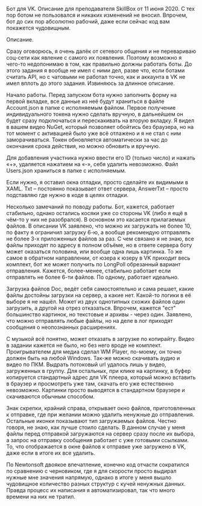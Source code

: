 Бот для VK. Описание для преподавателя SkillBox от 11 июня 2020.
С тех пор ботом не пользовался и никаких изменений не вносил. Впрочем, бот до сих пор абсолютно рабочий, даже если сейчас код вам покажется чудовищным.

Описание.

Сразу оговорюсь, я очень далёк от сетевого общения и не перевариваю соц-сети как явление с самого их появления. Поэтому возможно я чего-то недопонимаю в том, как правильно должны работать боты. До этого задания я вообще не имел с ними дел, разве что, если ботами считать API, но с чатовыми не работал точно, как и аккаунта в VK не имел вплоть до этого задания. Извиняюсь за длинное описание.

Начало работы.
Перед запуском бота нужно заполнить форму на первой вкладке, все данные из неё будут храниться в файле Account.json в папке с исполняемым файлом. Первое получение индивидуального токена нужно сделать вручную, в дальнейшем он будет сразу подключаться и перескакивать на вторую вкладку. Я видел в вашем видео NuGet, который позволяет обойтись без браузера, но на тот момент с активацией было уже всё отлажено и я не стал с ним заморачиваться. Токен обновляется автоматически за час до окончания срока действия, но можно обновить и вручную.

Для добавления участника нужно ввести его ID (только число) и нажать «+», удаляется нажатием на «-», себя удалить невозможно. Файл Users.json храниться в папке с исполняемым.

Если нужно, я оставил окна отладки, просто сделайте их видимыми в XAML. Txt – постоянно показывает ответ сервера, AnswerTxt – просто подставляю где нужно в коде в целях отладки.

Несколько замечаний по поводу работы. Бот, кажется, работает стабильно, однако остались косяки уже со стороны VK (либо я ещё в чём-то у них не разобрался). В основном это касается прилагаемых файлов. В описании VK заявлено, что можно их загружать не более 10, по факту я ограничил загрузку 6-ю, а вообще рекомендую отправлять не более 3-х приложенных файлов за раз. С чем связано я не знаю, все файлы приходят по адресу в полном объёме, но в ответе сервера боту может оказаться половина, или вообще одна лишь картинка. То же самое в обратном направлении, от юзера к юзеру в VK приходит весь комплект, бот же может получить по LongPoll обрезанный вариант отправления. Кажется, более-менее, стабильно работает если отправлять не более 6-ти файлов. По одному, работает идеально.

Загрузка файлов Doc, ведёт себя самостоятельно и сама решает, какие файлы достойны загрузки на сервер, а какие нет. Какой-то логики в её выборе я не нашёл. Может из двух однотипных схожих файлов один загрузить, а другой на отрез отказаться. Впрочем, кажется "ест" большинство картинок, но текстовые и архивы - через один. Заявлено, что можно отправлять любые файлы, но на деле в лог приходят сообщения о неопознанных расширениях.

С музыкой всё понятно, может отказать в загрузке по копирайту. Видео в задании кажется не было, но без него вроде не комплект. Проигрывателем для медиа сделал WM Player, по-моему, он точно должен быть на любой Windows. Так-же можно скачивать аудио и видео по ПКМ. Выдрать потоковый url удалось лишь у видео, загруженных в группу. Для остальных, при клике на картинку, в буфер копируется стандартный адрес для VK плеера, который можно вставить в браузер и просмотреть уже там, скачать его уже естественно невозможно. Картинки просто выводятся в стандартном браузере и скачиваются обычным способом.

Знак скрепки, крайний справа, открывает окно файлов, приготовленных к отправке, где при желании можно удалить ненужные до отправления. Остальные иконки показывают тип загружаемых файлов. Честно говоря, не знаю, как лучше стоило сделать. В данном случае у меня файлы перед отправкой загружаются на сервер сразу после их выбора, а запрос на отправку сообщения работает с уже готовыми ссылками. То, что отображается в окне файлов к отправке уже загружено в VK, даже если в итоге их все удалить.

По Newtonsoft двоякое впечатление, конечно код отчасти сократился по сравнению с черновиком, где я для скорости просто выдирал нужные мне значения напрямую, однако в итоге у меня вышло чудовищное количество разных структур с кучей ненужных данных. Правда процесс их написания я автоматизировал, так что много времени на них не тратил.
